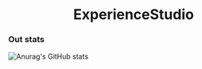 <h1 align="center">ExperienceStudio</h1>

<p align="center">

</p>


### Out stats
![Anurag's GitHub stats](https://github-readme-stats.vercel.app/api?username=ExperienceStudioPL&show_icons=true&theme=dracula)


<br />
